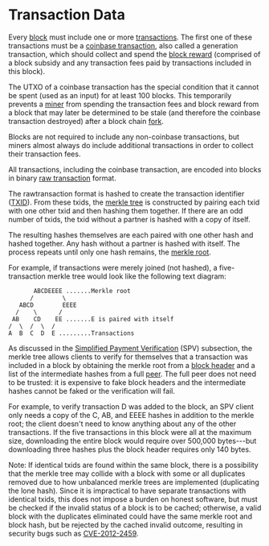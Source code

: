 # Transaction Data

Every [block](../resources/glossary.md#block) must include one or more [transactions](../resources/glossary.md#transaction). The first one of these transactions must be a [coinbase transaction](../resources/glossary.md#coinbase-transaction), also called a generation transaction, which should collect and spend the [block reward](../resources/glossary.md#block-reward) (comprised of a block subsidy and any transaction fees paid by transactions included in this block).

The UTXO of a coinbase transaction has the special condition that it cannot be spent (used as an input) for at least 100 blocks. This temporarily prevents a [miner](../resources/glossary.md#miner) from spending the transaction fees and block reward from a block that may later be determined to be stale (and therefore the coinbase transaction destroyed) after a block chain [fork](../resources/glossary.md#fork).

Blocks are not required to include any non-coinbase transactions, but miners almost always do include additional transactions in order to collect their transaction fees.

All transactions, including the coinbase transaction, are encoded into blocks in binary [raw transaction](../resources/glossary.md#raw-transaction) format.

The rawtransaction format is hashed to create the transaction identifier ([TXID](../resources/glossary.md#transaction-identifiers)). From these txids, the [merkle tree](../resources/glossary.md#merkle-tree) is constructed by pairing each txid with one other txid and then hashing them together. If there are an odd number of txids, the txid without a partner is hashed with a copy of itself.

The resulting hashes themselves are each paired with one other hash and hashed together. Any hash without a partner is hashed with itself. The process repeats until only one hash remains, the [merkle root](../resources/glossary.md#merkle-root).

For example, if transactions were merely joined (not hashed), a five-transaction merkle tree would look like the following text diagram:

```
       ABCDEEEE .......Merkle root
      /        \
   ABCD        EEEE
  /    \      /
 AB    CD    EE .......E is paired with itself
/  \  /  \  /
A  B  C  D  E .........Transactions
```

As discussed in the [Simplified Payment Verification](../resources/glossary.md#simplified-payment-verification) (SPV) subsection, the merkle tree allows clients to verify for themselves that a transaction was included in a block by obtaining the merkle root from a [block header](../resources/glossary.md#block-header) and a list of the intermediate hashes from a full [peer](../resources/glossary.md#peer). The full peer does not need to be trusted: it is expensive to fake block headers and the intermediate hashes cannot be faked or the verification will fail.

For example, to verify transaction D was added to the block, an SPV client only needs a copy of the C, AB, and EEEE hashes in addition to the merkle root; the client doesn't need to know anything about any of the other transactions. If the five transactions in this block were all at the maximum size, downloading the entire block would require over 500,000 bytes---but downloading three hashes plus the block header requires only 140 bytes.

Note: If identical txids are found within the same block, there is a possibility that the merkle tree may collide with a block with some or all duplicates removed due to how unbalanced merkle trees are implemented (duplicating the lone hash). Since it is impractical to have separate transactions with identical txids, this does not impose a burden on honest software, but must be checked if the invalid status of a block is to be cached; otherwise, a valid block with the duplicates eliminated could have the same merkle root and block hash, but be rejected by the cached invalid outcome, resulting in security bugs such as [CVE-2012-2459](https://en.bitcoin.it/wiki/CVEs#CVE-2012-2459).
